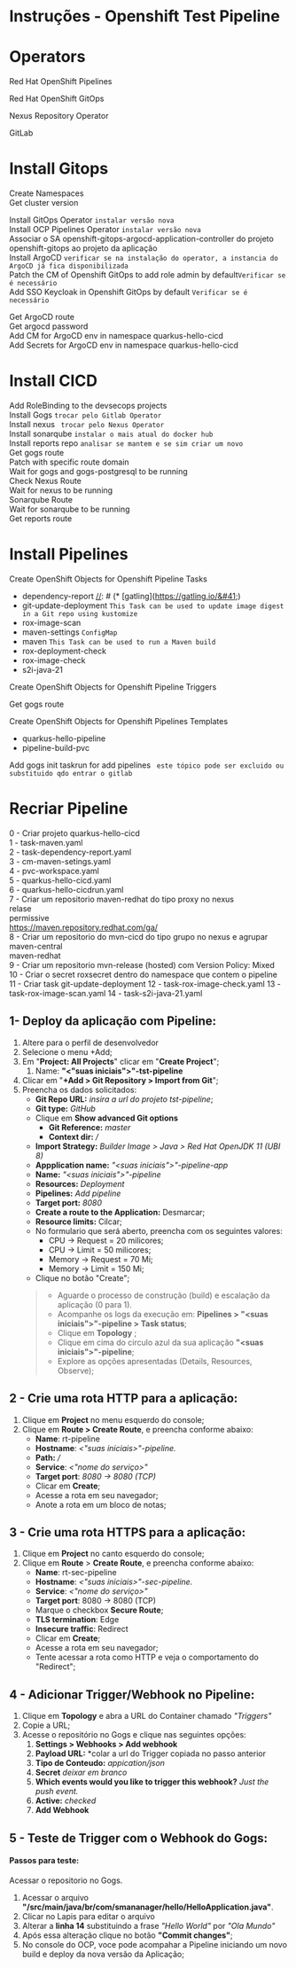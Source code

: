 # Instruções - Openshift Test Pipeline

# Operators
Red Hat OpenShift Pipelines

Red Hat OpenShift GitOps

Nexus Repository Operator

GitLab
# Install Gitops
Create Namespaces<br>
Get cluster version<br>

Install GitOps Operator ```instalar versão nova```<br>
Install OCP Pipelines Operator  ```instalar versão nova```<br>
Associar o SA openshift-gitops-argocd-application-controller do projeto openshift-gitops ao projeto da aplicação<br>
Install ArgoCD ```verificar se na instalação do operator, a instancia do ArgoCD já fica disponibilizada```<br>
Patch the CM of Openshift GitOps to add role admin by default```Verificar se é necessário```<br>
Add SSO Keycloak in Openshift GitOps by default ```Verificar se é necessário ```<br>

Get ArgoCD route<br>
Get argocd password<br>
Add CM for ArgoCD env in namespace  quarkus-hello-cicd<br>
Add Secrets for ArgoCD env in namespace  quarkus-hello-cicd

# Install CICD 
Add RoleBinding to the devsecops projects<br>
Install Gogs ```trocar pelo Gitlab Operator ```<br>
Install nexus ``` trocar pelo Nexus Operator```<br>
Install sonarqube ```instalar o mais atual do docker hub```<br>
Install reports repo ``` analisar se mantem e se sim criar um novo ```<br>
Get gogs route<br>
Patch with specific route domain<br>
Wait for gogs and gogs-postgresql to be running<br>
Check Nexus Route<br>
Wait for nexus to be running<br>
Sonarqube Route<br>
Wait for sonarqube to be running<br>
Get reports route

# Install Pipelines
Create OpenShift Objects for Openshift Pipeline Tasks

[//]: # (* argocd-task-sync-and-wait ```)

[//]: # (   This task syncs &#40;deploys&#41; an Argo CD application and waits for it to be healthy.)

[//]: # (   To do so, it requires the address of the Argo CD server and some form of )

[//]: # (   authentication either a username/password or an authentication token.```)

* dependency-report
[//]: # (* [gatling]&#40;https://gatling.io/&#41;)
* git-update-deployment ``` This Task can be used to update image digest in a Git repo using kustomize ```
* rox-image-scan
* maven-settings ``` ConfigMap ```
* maven ``` This Task can be used to run a Maven build ```
* rox-deployment-check 
* rox-image-check  
* s2i-java-21
 
Create OpenShift Objects for Openshift Pipeline Triggers

[//]: # (  - ./templates/trigger-eventlistener.yaml.j2)

[//]: # (  - ./templates/trigger-eventlistener-route.yaml.j2)

[//]: # (  - ./templates/trigger-gogs-triggerbinding.yaml.j2)

[//]: # (  - ./templates/triggertemplate.yaml.j2)

Get gogs route

Create OpenShift Objects for Openshift Pipelines Templates
* quarkus-hello-pipeline
* pipeline-build-pvc

Add gogs init taskrun for add pipelines ``` este tópico pode ser excluido ou substituido qdo entrar o gitlab```



# Recriar Pipeline
0 - Criar projeto quarkus-hello-cicd<br>
1 - task-maven.yaml<br>
2 - task-dependency-report.yaml<br>
3 - cm-maven-setings.yaml<br>
4 - pvc-workspace.yaml<br>
5 -  quarkus-hello-cicd.yaml<br>
6 -  quarkus-hello-cicdrun.yaml<br>
7 - Criar um repositorio maven-redhat do tipo proxy no nexus<br>
relase<br>
permissive<br>
https://maven.repository.redhat.com/ga/ <br>
8 - Criar um repositorio do mvn-cicd do tipo grupo no nexus e agrupar<br>
maven-central<br>
maven-redhat<br>
9 - Criar um repositorio mvn-release (hosted) com Version Policy: Mixed<br>
10 - Criar o secret roxsecret dentro do namespace que contem o pipeline<br>
11 - Criar task git-update-deployment
12 - task-rox-image-check.yaml
13 - task-rox-image-scan.yaml
14 - task-s2i-java-21.yaml

## 1- Deploy da aplicação com Pipeline:

1. Altere para o perfil de desenvolvedor
2. Selecione o menu +Add;
3. Em "**Project: All Projects**" clicar em "**Create Project**";
    1. Name: **"<"suas iniciais">"-tst-pipeline**
4. Clicar em "**+Add > Git Repository > Import from Git**";
5. Preencha os dados solicitados:
    - **Git Repo URL:** *insira a url do projeto tst-pipeline*;
    - **Git type:** *GitHub*
    - Clique em **Show advanced Git options**
        - **Git Reference:** *master*
        - **Context dir:** */*
    - **Import Strategy:** *Builder Image > Java > Red Hat OpenJDK 11 (UBI 8)*
    - **Appplication name:** *"<suas iniciais">"-pipeline-app*
    - **Name:** *"<suas iniciais">"-pipeline*
    - **Resources:** *Deployment*
    - **Pipelines:** *Add pipeline*
    - **Target port:** *8080*
    - **Create a route to the Application:** Desmarcar;
    - **Resource limits:** Cilcar;
    - No formulario que será aberto, preencha com os seguintes valores:
        - CPU -> Request = 20 milicores;
        - CPU -> Limit = 50 milicores;
        - Memory -> Request = 70 Mi;
        - Memory -> Limit = 150 Mi;
    - Clique no botão "Create";
   >
   >- Aguarde o processo de construção (build) e escalação da aplicação (0 para 1).
   >- Acompanhe os logs da execução em: **Pipelines > "<suas iniciais">"-pipeline > Task status**;
   >- Clique em **Topology** ;
   >- Clique em cima do circulo azul da sua aplicação **"<suas iniciais">"-pipeline**;
   >- Explore as opções apresentadas (Details, Resources, Observe);

## 2 - Crie uma rota HTTP para a aplicação:
1. Clique em **Project** no menu esquerdo do console;
2. Clique em **Route > Create Route**, e preencha conforme abaixo:
    - **Name**: rt-pipeline
    - **Hostname**:  *<"suas iniciais>"-pipeline.<dominio openshift>*
    - **Path:** */*
    - **Service**: *<"nome do serviço>"*
    - **Target port**: *8080 -> 8080 (TCP)*
    - Clicar em **Create**;
    - Acesse a rota em seu navegador;
    - Anote a rota em um bloco de notas;

## 3 - Crie uma rota HTTPS para a aplicação:
1. Clique em **Project** no canto esquerdo do console;
2. Clique em **Route** > **Create Route**, e preencha conforme abaixo:
    - **Name**: rt-sec-pipeline
    - **Hostname**: *<"suas iniciais>"-sec-pipeline.<dominio openshift>*
    - **Service**: *<"nome do serviço>"*
    - **Target port**: 8080 -> 8080 (TCP)
    - Marque o checkbox **Secure Route**;
    - **TLS termination**: Edge
    - **Insecure traffic**: Redirect
    - Clicar em **Create**;
    - Acesse a rota em seu navegador;
    - Tente acessar a rota como HTTP e veja o comportamento do "Redirect";

## 4 - Adicionar Trigger/Webhook no Pipeline:

1. Clique em **Topology** e abra a URL do Container chamado *"Triggers"*
2. Copie a URL;
3. Acesse o repositório no Gogs e clique nas seguintes opções:
    1. **Settings > Webhooks > Add webhook**
    2. **Payload URL:** *colar a url do Trigger copiada no passo anterior
    3. **Tipo de Conteudo:** *appication/json*
    4. **Secret** *deixar em branco*
    5. **Which events would you like to trigger this webhook?** *Just the push event.*
    6. **Active:** *checked*
    7. **Add Webhook**

## 5 - Teste de Trigger com o Webhook do Gogs:

#### Passos para teste:

Acessar o repositorio no Gogs.

1. Acessar o arquivo **"/src/main/java/br/com/smananager/hello/HelloApplication.java"**.
2. Clicar no Lapis para editar o arquivo
3. Alterar a **linha 14** substituindo a frase *"Hello World"* por *"Ola Mundo"*
4. Após essa alteração clique no botão **"Commit changes"**;
5. No console do OCP, voce pode acompahar a Pipeline iniciando um novo build e deploy da nova versão da Aplicação;

